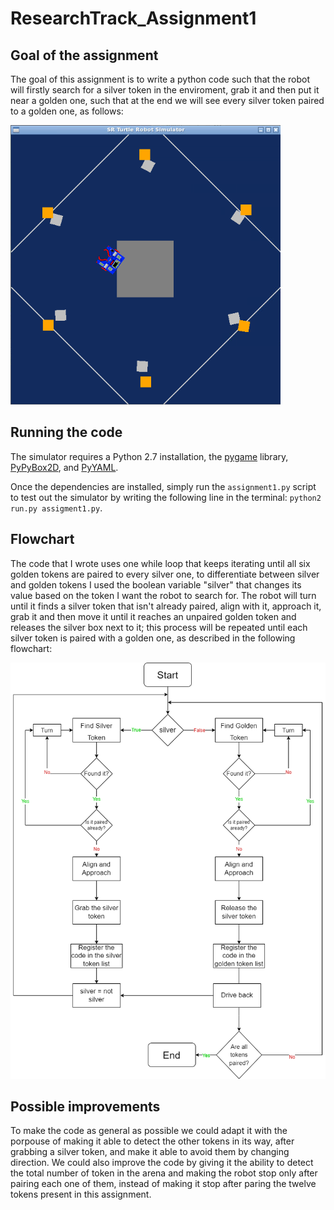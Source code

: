 # ResearchTrack_Assignment1

Goal of the assignment
---------------------------

The goal of this assignment is to write a python code such that the robot will firstly search for a silver token in the enviroment, grab it and then put it near a golden one, such that at the end we will see every silver token paired to a golden one, as follows:

![Final configuration](screenshot_fine.png)

Running the code
---------------------------

The simulator requires a Python 2.7 installation, the [pygame](http://pygame.org/) library, [PyPyBox2D](https://pypi.python.org/pypi/pypybox2d/2.1-r331), and [PyYAML](https://pypi.python.org/pypi/PyYAML/).

Once the dependencies are installed, simply run the `assignment1.py` script to test out the simulator by writing the following line in the terminal: `python2 run.py assigment1.py`.

Flowchart
---------------------------

The code that I wrote uses one while loop that keeps iterating until all six golden tokens are paired to every silver one, to differentiate between silver and golden tokens I used the boolean variable "silver" that changes its value based on the token I want the robot to search for.
The robot will turn until it finds a silver token that isn't already paired, align with it, approach it, grab it and then move it until it reaches an unpaired golden token and releases the silver box next to it; this process will be repeated until each silver token is paired with a golden one, as described in the following flowchart:

![Code flowchart](FlowChartAssignment1.png)

Possible improvements
---------------------------

To make the code as general as possible we could adapt it with the porpouse of making it able to detect the other tokens in its way, after grabbing a silver token, and make it able to avoid them by changing direction. We could also improve the code by giving it the ability to detect the total number of token in the arena and making the robot stop only after pairing each one of them, instead of making it stop after paring the twelve tokens present in this assignment.
